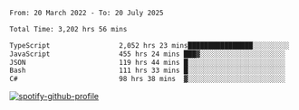 <!--START_SECTION:waka-->

```txt
From: 20 March 2022 - To: 20 July 2025

Total Time: 3,202 hrs 56 mins

TypeScript                 2,052 hrs 23 mins████████████████░░░░░░░░░   64.08 %
JavaScript                 455 hrs 24 mins ███▓░░░░░░░░░░░░░░░░░░░░░   14.22 %
JSON                       119 hrs 44 mins █░░░░░░░░░░░░░░░░░░░░░░░░   03.74 %
Bash                       111 hrs 33 mins █░░░░░░░░░░░░░░░░░░░░░░░░   03.48 %
C#                         98 hrs 38 mins  ▓░░░░░░░░░░░░░░░░░░░░░░░░   03.08 %
```

<!--END_SECTION:waka-->
[![spotify-github-profile](https://spotify-github-profile.vercel.app/api/view?uid=c00zprrvy9xiloa9qnco3hmng&cover_image=true&theme=novatorem&show_offline=false&background_color=121212&bar_color=53b14f&bar_color_cover=false)](https://spotify-github-profile.vercel.app/api/view?uid=c00zprrvy9xiloa9qnco3hmng&redirect=true)



